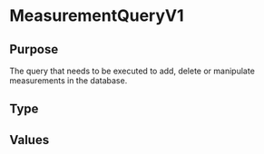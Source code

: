 # MeasurementQueryV1

## Purpose

<!-- --8<-- [start:purpose] -->
The query that needs to be executed to add, delete or manipulate measurements in the database.
<!-- --8<-- [end:purpose] -->

## Type

<!-- --8<-- [start:type] -->
<div class="type" markdown>


</div>
<!-- --8<-- [end:type] -->

## Values
